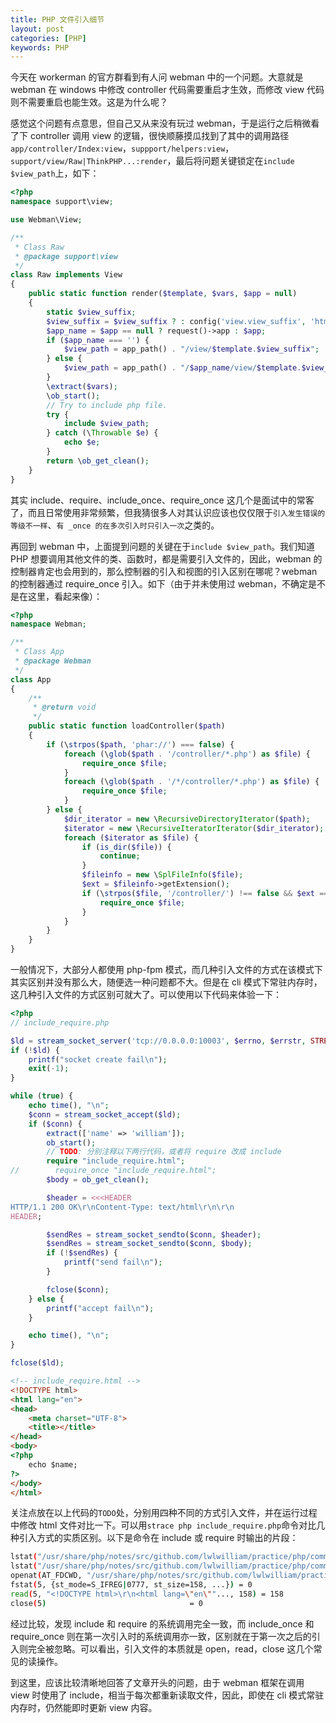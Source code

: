 ```yaml
---
title: PHP 文件引入细节
layout: post
categories: [PHP]
keywords: PHP
---
```


今天在 workerman 的官方群看到有人问 webman 中的一个问题。大意就是 webman 在 windows 中修改 controller 代码需要重启才生效，而修改 view 代码则不需要重启也能生效。这是为什么呢？

感觉这个问题有点意思，但自己又从来没有玩过 webman，于是运行之后稍微看了下 controller 调用 view 的逻辑，很快顺藤摸瓜找到了其中的调用路径`app/controller/Index:view`，`suppport/helpers:view`，`support/view/Raw|ThinkPHP...:render`，最后将问题关键锁定在`include $view_path`上，如下：

```php
<?php
namespace support\view;

use Webman\View;

/**
 * Class Raw
 * @package support\view
 */
class Raw implements View
{
    public static function render($template, $vars, $app = null)
    {
        static $view_suffix;
        $view_suffix = $view_suffix ? : config('view.view_suffix', 'html');
        $app_name = $app == null ? request()->app : $app;
        if ($app_name === '') {
            $view_path = app_path() . "/view/$template.$view_suffix";
        } else {
            $view_path = app_path() . "/$app_name/view/$template.$view_suffix";
        }
        \extract($vars);
        \ob_start();
        // Try to include php file.
        try {
            include $view_path;
        } catch (\Throwable $e) {
            echo $e;
        }
        return \ob_get_clean();
    }
}
```

其实 include、require、include_once、require_once 这几个是面试中的常客了，而且日常使用非常频繁，但我猜很多人对其认识应该也仅仅限于`引入发生错误的等级不一样`、`有 _once 的在多次引入时只引入一次`之类的。

再回到 webman 中，上面提到问题的关键在于`include $view_path`。我们知道 PHP 想要调用其他文件的类、函数时，都是需要引入文件的，因此，webman 的控制器肯定也会用到的，那么控制器的引入和视图的引入区别在哪呢？webman 的控制器通过 require_once 引入。如下（由于并未使用过 webman，不确定是不是在这里，看起来像）：

```php
<?php
namespace Webman;

/**
 * Class App
 * @package Webman
 */
class App
{
    /**
     * @return void
     */
    public static function loadController($path)
    {
        if (\strpos($path, 'phar://') === false) {
            foreach (\glob($path . '/controller/*.php') as $file) {
                require_once $file;
            }
            foreach (\glob($path . '/*/controller/*.php') as $file) {
                require_once $file;
            }
        } else {
            $dir_iterator = new \RecursiveDirectoryIterator($path);
            $iterator = new \RecursiveIteratorIterator($dir_iterator);
            foreach ($iterator as $file) {
                if (is_dir($file)) {
                    continue;
                }
                $fileinfo = new \SplFileInfo($file);
                $ext = $fileinfo->getExtension();
                if (\strpos($file, '/controller/') !== false && $ext === 'php') {
                    require_once $file;
                }
            }
        }
    }
}
```

一般情况下，大部分人都使用 php-fpm 模式，而几种引入文件的方式在该模式下其实区别并没有那么大，随便选一种问题都不大。但是在 cli 模式下常驻内存时，这几种引入文件的方式区别可就大了。可以使用以下代码来体验一下：

```php
<?php
// include_require.php

$ld = stream_socket_server('tcp://0.0.0.0:10003', $errno, $errstr, STREAM_SERVER_BIND|STREAM_SERVER_LISTEN);
if (!$ld) {
    printf("socket create fail\n");
    exit(-1);
}

while (true) {
    echo time(), "\n";
    $conn = stream_socket_accept($ld);
    if ($conn) {
        extract(['name' => 'william']);
        ob_start();
        // TODO: 分别注释以下两行代码，或者将 require 改成 include
        require "include_require.html";
//        require_once "include_require.html";
        $body = ob_get_clean();

        $header = <<<HEADER
HTTP/1.1 200 OK\r\nContent-Type: text/html\r\n\r\n
HEADER;

        $sendRes = stream_socket_sendto($conn, $header);
        $sendRes = stream_socket_sendto($conn, $body);
        if (!$sendRes) {
            printf("send fail\n");
        }

        fclose($conn);
    } else {
        printf("accept fail\n");
    }

    echo time(), "\n";
}

fclose($ld);
```

```html
<!-- include_require.html -->
<!DOCTYPE html>
<html lang="en">
<head>
    <meta charset="UTF-8">
    <title></title>
</head>
<body>
<?php
    echo $name;
?>
</body>
</html>
```

关注点放在以上代码的`TODO`处，分别用四种不同的方式引入文件，并在运行过程中修改 html 文件对比一下。可以用`strace php include_require.php`命令对比几种引入方式的实质区别。以下是命令在 include 或 require 时输出的片段：

```bash
lstat("/usr/share/php/notes/src/github.com/lwlwilliam/practice/php/common/./include_require.html", {st_mode=S_IFREG|0777, st_size=158, ...}) = 0
lstat("/usr/share/php/notes/src/github.com/lwlwilliam/practice/php/common/include_require.html", {st_mode=S_IFREG|0777, st_size=158, ...}) = 0
openat(AT_FDCWD, "/usr/share/php/notes/src/github.com/lwlwilliam/practice/php/common/include_require.html", O_RDONLY) = 5
fstat(5, {st_mode=S_IFREG|0777, st_size=158, ...}) = 0
read(5, "<!DOCTYPE html>\r\n<html lang=\"en\""..., 158) = 158
close(5)                                = 0
```

经过比较，发现 include 和 require 的系统调用完全一致，而 include_once 和 require_once 则在第一次引入时的系统调用亦一致，区别就在于第一次之后的引入则完全被忽略。可以看出，引入文件的本质就是 open，read，close 这几个常见的读操作。

到这里，应该比较清晰地回答了文章开头的问题，由于 webman 框架在调用 view 时使用了 include，相当于每次都重新读取文件，因此，即使在 cli 模式常驻内存时，仍然能即时更新 view 内容。